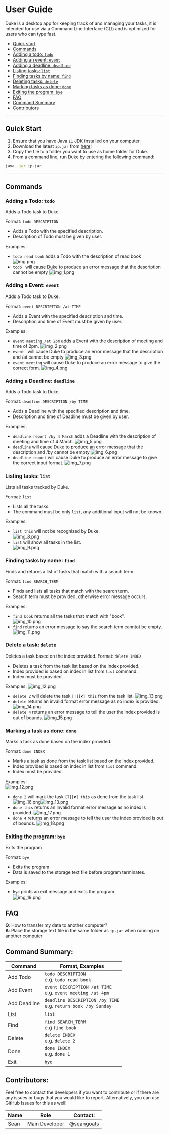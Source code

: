 # User Guide
 Duke is a desktop app for keeping track of and managing your tasks,
it is intended for use via a Command Line Interface (CLI) and is optimized
for users who can type fast.
- [Quick start](#quick-start)
- [Commands](#commands)
- [Adding a todo: `todo`](#adding-a-todo-todo)
- [Adding an event: `event`](#adding-a-event-event)
- [Adding a deadline: `deadline`](#adding-a-deadline-deadline)
- [Listing tasks: `list`](#listing-tasks-list)
- [Finding tasks by name: `find`](#finding-tasks-by-name-find)
- [Deleting tasks: `delete`](#delete-a-task-delete)
- [Marking tasks as done: `done`](#marking-a-task-as-done-done)
- [Exiting the program: `bye`](#exiting-the-program-bye)
- [FAQ](#faq)
- [Command Summary](#command-summary)
- [Contributors](#contributors)
    
***
## Quick Start
1. Ensure that you have Java `11` JDK installed on your computer.
1. Download the latest `ip.jar` from [here](https://github.com/seangoats/ip/releases)!
1. Copy the file to a folder you want to use as home folder for Duke.
1. From a command line, run Duke by entering the following command:
```bash
java -jar ip.jar
```
***
## Commands

### Adding a Todo: `todo` 
Adds a Todo task to Duke.

Format: `todo DESCRIPTION`
- Adds a Todo with the specified description.
- Description of Todo must be given by user.


Examples: 
- `todo read book` adds a Todo with the description of read book
![img.png](screenshots/img.png)
- `todo ` will cause Duke to produce an error message that the description cannot be empty
![img_1.png](screenshots/img_1.png)

### Adding a Event: `event`
Adds a Todo task to Duke.

Format: `event DESCRIPTION /at TIME`
- Adds a Event with the specified description and time.
- Description and time of Event must be given by user.


Examples:
- `event meeting /at 2pm` adds a Event with the description of meeting and time of 2pm.
  ![img_2.png](screenshots/img_2.png)
- `event ` will cause Duke to produce an error message that the description and /at cannot be empty
  ![img_3.png](screenshots/img_3.png)
- `event meeting` will cause Duke to produce an error message to give the correct form.
  ![img_4.png](screenshots/img_4.png)

### Adding a Deadline: `deadline`
Adds a Todo task to Duke.

Format: `deadline DESCRIPTION /by TIME`
- Adds a Deadline with the specified description and time.
- Description and time of Deadline must be given by user.


Examples:
- `deadline report /by 4 March` adds a Deadline with the description of meeting and time of 4 March.
  ![img_5.png](screenshots/img_5.png)
- `deadline` will cause Duke to produce an error message that the description and /by cannot be empty
  ![img_6.png](screenshots/img_6.png)
- `deadline report` will cause Duke to produce an error message to give the correct input format.
  ![img_7.png](screenshots/img_7.png)

### Listing tasks: `list`
Lists all tasks tracked by Duke.

Format: `list`
- Lists all the tasks.
- The command must be only `list`, any additional input will not be known.

Examples:
- `list this` will not be recognized by Duke.  
  ![img_8.png](screenshots/img_8.png)
- `list` will show all tasks in the list.  
  ![img_9.png](screenshots/img_9.png)
  
### Finding tasks by name: `find`
Finds and returns a list of tasks that match with a search term.

Format: `find SEARCH_TERM`
- Finds and lists all tasks that match with the search term.
- Search term must be provided, otherwise error message occurs.

Examples:
- `find book` returns all the tasks that match with "book".  
  ![img_10.png](screenshots/img_10.png)  
- `find` returns an error message to say the search term canntot be empty.  
  ![img_11.png](screenshots/img_11.png)  

### Delete a task: `delete`
Deletes a task based on the index provided.
Format: `delete INDEX`
- Deletes a task from the task list based on the index provided.
- Index provided is based on index in list from `list` command.
- Index must be provided.

Examples:
![img_12.png](screenshots/img_12.png)
- `delete 2` will delete the task `[T][✘] this` from the task list.
  ![img_13.png](screenshots/img_13.png)
- `delete` returns an invalid format error message as no index is provided.
  ![img_14.png](screenshots/img_14.png)
- `delete 4` returns an error message to tell the user the index provided is out of bounds.
  ![img_15.png](screenshots/img_15.png)

### Marking a task as done: `done`
Marks a task as done based on the index provided.

Format: `done INDEX`
- Marks a task as done from the task list based on the index provided.
- Index provided is based on index in list from `list` command.
- Index must be provided.

Examples:  
![img_12.png](screenshots/img_12.png)
- `done 2` will mark the task `[T][✘] this` as done from the task list.
  ![img_16.png](screenshots/img_16.png)![img_13.png](screenshots/img_13.png)
- `done this` returns an invalid format error message as no index is provided.
  ![img_17.png](screenshots/img_17.png)
- `done 4` returns an error message to tell the user the index provided is out of bounds.
  ![img_18.png](screenshots/img_18.png)

### Exiting the program: `bye`
Exits the program

Format: `bye`
- Exits the program
- Data is saved to the storage text file before program terminates.

Examples:
- `bye` prints an exit message and exits the program.  
  ![img_19.png](screenshots/img_19.png)
  

## FAQ

**Q**: How to transfer my data to another computer?  
**A**: Place the storage text file in the same folder as `ip.jar` when running on another computer
  
## Command Summary:  
Command | Format, Examples
------------ | -------------
Add Todo |`todo DESCRIPTION` <br/>e.g. `todo read book`
Add Event | `event DESCRIPTION /at TIME` <br/>e.g. `event meeting /at 4pm`
Add Deadline | `deadline DESCRIPTION /by TIME` <br/> e.g. `return book /by Sunday`
List | `list`
Find | `find SEARCH_TERM` <br/> e.g `find book`
Delete | `delete INDEX` <br/> e.g. `delete 2`
Done | `done INDEX` <br/> e.g. `done 1`
Exit | `bye`

## Contributors:
Feel free to contact the developers if you want to contribute or if there are any issues or
bugs that you would like to report. Alternatively, you can use GitHub Issues for this as well!

Name | Role| Contact:
----| ---- | ----
Sean | Main Developer | [@seangoats](https://www.github.com/seangoats)


